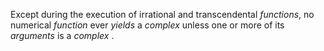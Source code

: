  

Except during the execution of irrational and transcendental *functions*, no numerical *function* ever *yields* a *complex* unless one or more of its *arguments* is a *complex* . 


